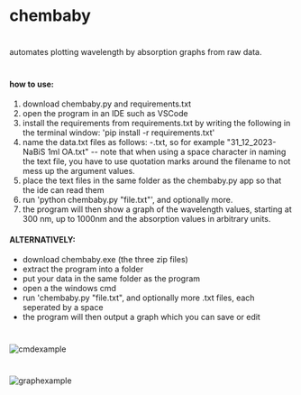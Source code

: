 # chembaby

#

automates plotting wavelength by absorption graphs from raw data.

#

#### how to use:

1. download chembaby.py and requirements.txt
2. open the program in an IDE such as VSCode
3. install the requirements from requirements.txt by writing the following in the terminal window: 'pip install -r requirements.txt'
4. name the data.txt files as follows: <something>-<label name for the graph>.txt, so for example "31_12_2023-NaBiS 1ml OA.txt" -- note that when using a space character in naming the text file, you have to use quotation marks around the filename to not mess up the argument values.
5. place the text files in the same folder as the chembaby.py app so that the ide can read them
6. run 'python chembaby.py "file.txt"', and optionally more.
7. the program will then show a graph of the wavelength values, starting at 300 nm, up to 1000nm and the absorption values in arbitrary units.
  
#### ALTERNATIVELY:
  
* download chembaby.exe (the three zip files)
* extract the program into a folder
* put your data in the same folder as the program
* open a the windows cmd
* run 'chembaby.py "file.txt", and optionally more .txt files, each seperated by a space
* the program will then output a graph which you can save or edit 
#  
  ![cmdexample](https://i.imgur.com/CuUdf3z.png)  
#  
  ![graphexample](https://i.imgur.com/mVAuGA0.png)
#


